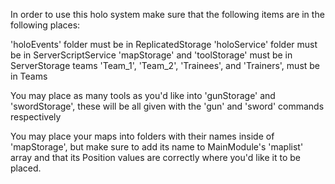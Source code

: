 In order to use this holo system make sure that the following items are in the following places:

'holoEvents' folder must be in ReplicatedStorage
'holoService' folder must be in ServerScriptService
'mapStorage' and 'toolStorage' must be in ServerStorage
teams 'Team_1', 'Team_2', 'Trainees', and 'Trainers', must be in Teams

You may place as many tools as you'd like into 'gunStorage' and 'swordStorage', these will be all given with the 'gun' and 'sword' commands respectively

You may place your maps into folders with their names inside of 'mapStorage', but make sure to add its name to MainModule's 'maplist' array and that its 
Position values are correctly where you'd like it to be placed.